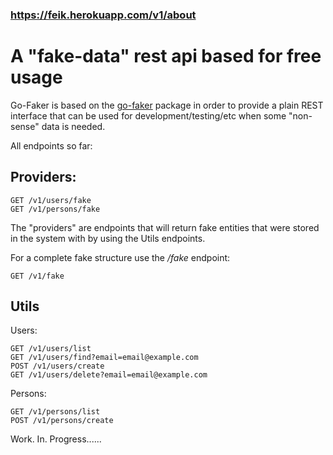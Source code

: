 
### https://feik.herokuapp.com/v1/about

# A "fake-data" rest api based for free usage

Go-Faker is based on the [go-faker](https://pkg.go.dev/github.com/bxcodec/faker) package in order to provide a plain REST interface that can be used for development/testing/etc when some "non-sense" data is needed. 

All endpoints so far:

## Providers:
```
GET /v1/users/fake
GET /v1/persons/fake
```
The "providers" are endpoints that will return fake entities that were stored in the system with by using the Utils endpoints.

For a complete fake structure use the */fake* endpoint:
```
GET /v1/fake
```


## Utils

Users:
```
GET /v1/users/list
GET /v1/users/find?email=email@example.com
POST /v1/users/create
GET /v1/users/delete?email=email@example.com
```

Persons: 
```
GET /v1/persons/list
POST /v1/persons/create
```

Work. In. Progress......
